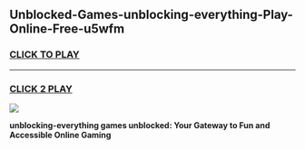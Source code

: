 
## Unblocked-Games-unblocking-everything-Play-Online-Free-u5wfm
<h3>
<a href="https://premium76.site?title=unblocking-everything&ref=26A">CLICK TO PLAY</a></h3>
<hr>

<h3>
<a href="https://premium76.site?title=unblocking-everything&ref=26A">CLICK 2 PLAY</a>
  
</h3>

<a href="https://premium76.site?title=unblocking-everything&ref=26A"><img src="https://clearcache.store/games.png"></a>


**unblocking-everything games unblocked: Your Gateway to Fun and Accessible Online Gaming**
